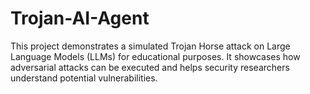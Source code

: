 # Trojan-AI-Agent
This project demonstrates a simulated Trojan Horse attack on Large Language Models (LLMs) for educational purposes. It showcases how adversarial attacks can be executed and helps security researchers understand potential vulnerabilities.

